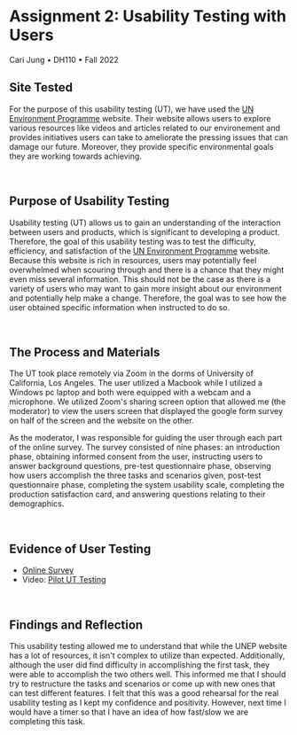 # Assignment 2: Usability Testing with Users
Cari Jung • DH110 • Fall 2022

## Site Tested
For the purpose of this usability testing (UT), we have used the [UN Environment Programme](https://www.unep.org/) website. Their website allows users to explore various resources like videos and articles related to our environement and provides initiatives users can take to ameliorate the pressing issues that can damage our future. Moreover, they provide specific environmental goals they are working towards achieving.

<p>&nbsp;</p>

## Purpose of Usability Testing
Usability testing (UT) allows us to gain an understanding of the interaction between users and products, which is significant to developing a product. Therefore, the goal of this usability testing was to test the difficulty, efficiency, and satisfaction of the [UN Environment Programme](https://www.unep.org/) website. Because this website is rich in resources, users may potentially feel overwhelmed when scouring through and there is a chance that they might even miss several information. This should not be the case as there is a variety of users who may want to gain more insight about our environment and potentially help make a change. Therefore, the goal was to see how the user obtained specific information when instructed to do so. 

<p>&nbsp;</p>

## The Process and Materials 
The UT took place remotely via Zoom in the dorms of University of California, Los Angeles. The user utilized a Macbook while I utilized a Windows pc laptop and both were equipped with a webcam and a microphone. We utilized Zoom's sharing screen option that allowed me (the moderator) to view the users screen that displayed the google form survey on half of the screen and the website on the other.  

As the moderator, I was responsible for guiding the user through each part of the online survey. The survey consisted of nine phases: an introduction phase, obtaining informed consent from the user, instructing users to answer background questions, pre-test questionnaire phase, observing how users accomplish the three tasks and scenarios given, post-test questionnaire phase, completing the system usability scale, completing the production satisfaction card, and answering questions relating to their demographics. 

<p>&nbsp;</p>

## Evidence of User Testing
* [Online Survey](https://forms.gle/dSq8jw6apCyYaz3a8)
* Video: [Pilot UT Testing](https://youtu.be/GhKBMk16IDE)

<p>&nbsp;</p>

## Findings and Reflection
This usability testing allowed me to understand that while the UNEP website has a lot of resources, it isn't complex to utilize than expected. Additionally, although the user did find difficulty in accomplishing the first task, they were able to accomplish the two others well. This informed me that I should try to restructure the tasks and scenarios or come up with new ones that can test different features. I felt that this was a good rehearsal for the real usability testing as I kept my confidence and positivity. However, next time I would have a timer so that I have an idea of how fast/slow we are completing this task.
